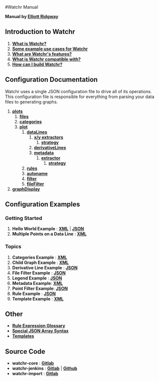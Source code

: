 #Watchr Manual

**Manual by [Elliott Ridgway](mailto:emridgw@sandia.gov)**

## Introduction to Watchr

1. [**What is Watchr?**](intro.html#what-is-watchr)
2. [**Some example use cases for Watchr**](intro.html#use-cases)
3. [**What are Watchr's features?**](intro.html#features) 
4. [**What is Watchr compatible with?**](intro.html#compatibility) 
5. [**How can I build Watchr?**](intro.html#build-steps)

## Configuration Documentation

Watchr uses a single JSON configuration file to drive all of its operations.  This configuration file is responsible for everything from parsing your data files to generating graphs.

1. [**plots**](configuration/documentation/plots.html)
    1. [**files**](configuration/documentation/files.html)
    2. [**categories**](configuration/documentation/categories.html)
    3. [**plot**](configuration/documentation/plot.html)
		1. [**dataLines**](configuration/documentation/dataLines.html)
			1. [**x/y extractors**](configuration/documentation/extractor.html)
				1. [**strategy**](configuration/documentation/strategy.html)
			2. [**derivativeLines**](configuration/documentation/derivativeLines.html)
			3. [**metadata**](configuration/documentation/metadata.html)
				1. [**extractor**](configuration/documentation/extractor.html)
					1. [**strategy**](configuration/documentation/strategy.html) 
		2. [**rules**](configuration/documentation/rules.html)
		3. [**autoname**](configuration/documentation/autoname.html)
		4. [**filter**](configuration/documentation/filter.html)
		5. [**fileFilter**](configuration/documentation/fileFilter.html)		
2. [**graphDisplay**](configuration/documentation/graphDisplay.html)

## Configuration Examples

### Getting Started

1. **Hello World Example** : [**XML**](configuration/examples/xml/HelloWorldExample.html) | [**JSON**](configuration/examples/json/HelloWorldExample.html)
2. **Multiple Points on a Data Line** : [**XML**](configuration/examples/xml/ThreePointsOnOneLine.html)

### Topics

1. **Categories Example** : [**XML**](configuration/examples/xml/Categories.html)
2. **Child Graph Example** : [**XML**](configuration/examples/xml/ChildGraphExample.html)
3. **Derivative Line Example** : [**JSON**](configuration/examples/json/DerivativeLineExample.html)
4. **File Filter Example** : [**JSON**](configuration/examples/json/FileFilterExample.html)
5. **Legend Example** : [**JSON**](configuration/examples/json/LegendExample.html)
6. **Metadata Example**: [**XML**](configuration/examples/xml/MetadataExample.html)
7. **Point Filter Example**: [**JSON**](configuration/examples/json/PointFilterExample.html)
8. **Rule Example** : [**JSON**](configuration/examples/json/RuleExample.html)
9. **Template Example** : [**XML**](configuration/examples/xml/TemplateExample.html)

## Other

- [**Rule Expression Glossary**](configuration/documentation/ruleExpressionGlossary.html)
- [**Special JSON Array Syntax**](configuration/documentation/jsonArrays.html)
- [**Templates**](configuration/documentation/templates.html)

## Source Code

* **watchr-core** : [**Gitlab**](https://gitlab-ex.sandia.gov/SEMS/watchr-core)
* **watchr-jenkins** : [**Gitlab**](https://gitlab-ex.sandia.gov/SEMS/watchr-jenkins) | [**Github**](https://github.com/sandialabs/watchr-jenkins)
* **watchr-import** : [**Gitlab**](https://gitlab-ex.sandia.gov/SEMS/watchr-import)